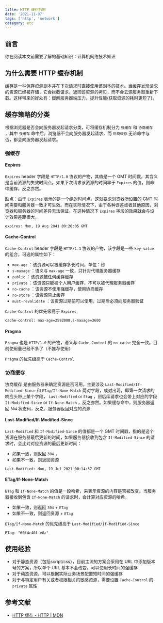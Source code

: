 ```yaml
---
title: HTTP 缓存机制
date: '2021-11-07'
tags: ['http', 'network']
category: etc
---
```


## 前言

你在阅读本文前需要了解的基础知识：计算机网络技术知识

## 为什么需要 HTTP 缓存机制

缓存是一种保存资源副本并在下次请求时直接使用该副本的技术。当缓存发现请求的资源已经被存储，它会拦截请求，返回该资源的拷贝，而不会去源服务器重新下载。这样带来的好处有：缓解服务器端压力，提升性能(获取资源的耗时更短了)。

## 缓存策略的分类

根据浏览器是否会向服务器发起请求分类，可将缓存机制分为 `强缓存` 和 `协商缓存` ，其中 `强缓存` 命中后，浏览器不会向服务器发起请求，而 `协商缓存` 无论命中与否，都会向服务器发起请求。

### 强缓存

#### Expires

`Expires` header 字段是 `HTTP/1.0` 协议的产物，其值是一个 GMT 时间戳。其含义是当前资源的失效时间点，如果下次请求该资源的时间早于 `Expires` 的值，则命中缓存，反之亦然。

缺点：由于 `Expires` 表示的是一个绝对时间点，这就要求浏览器所设置的 GMT 时间需要和服务器一致才可生效。而在实际情况下，由于各种误差或者其他原因，浏览器和服务器的时间差异无法保证。在这种情况下 `Expires` 字段的效果就会与设计效果差距很大。

```text
expires: Mon, 19 Aug 2041 09:20:05 GMT
```

#### Cache-Control

`Cache-Control` header 字段是 `HTTP/1.1` 协议的产物，该字段是一些 `key-value` 的组合，可选的属性如下：

- `max-age` ：该资源可以被缓存多长时间，单位：秒
- `s-maxage` ：语义与 `max-age` 一致，只针对代理服务器缓存
- `public` ：该资源被任何缓存缓存
- `private` ：该资源只能被个人用户缓存，不可以被代理服务器缓存
- `no-cache` ：该资源不使用强缓存，使用协商缓存
- `no-store` ：该资源禁止缓存
- `must-revalidate` ：该资源过期前可以使用，过期后必须向服务器验证

`Cache-Control` 的优先级高于 `Expires`

```text
cache-control: max-age=2592000,s-maxage=3600
```

#### Pragma

`Pragma` 也是 `HTTP/1.0` 的产物，语义与 `Cache-Control` 的 `no-cache` 完全一致，目前使用量已经不多了（不推荐使用）

`Pragma` 的优先级高于 `Cache-Control`

### 协商缓存

协商缓存 是由服务器来确定资源是否可用。主要涉及 `Last-Modified/If-Modified-Since` 和 `ETag/If-None-Match` 两对字段，成对出现，即第一次请求的响应头带上某个字段， `Last-Modified` or `Etag` ，则后续请求也会带上对应的字段 `If-Modified-Since` or `If-None-Match` ，反之亦然。如果缓存命中，则服务器返回 `304` 状态码，反之，服务器返回对应的资源

#### Last-Modified/If-Modified-Since

`Last-Modified` 和 `If-Modified-Since` 的值都是一个 GMT 时间戳，指的是这个资源在服务器最后更新的时间，如果服务器接收到包含 `If-Modified-Since` 的请求时，会比对对应资源的最后更新时间：
- 如果一致，则返回 `304` ，
- 如果不一致，则返回资源

```text
Last-Modified: Mon, 19 Jul 2021 00:14:57 GMT
```

#### ETag/If-None-Match

`ETag` 和 `If-None-Match` 的值是一段哈希，来表示资源的内容是否被改变。当服务器接收到包含 `If-None-Match` 的请求时，会计算对应资源的哈希，
- 如果一致，则返回 `304` + `ETag` 
- 如果不一致，则返回资源 + `ETag`

`ETag/If-None-Match` 的优先级高于 `Last-Modified/If-Modified-Since`

```text
ETag: "60f4c401-e0a"
```

## 使用经验

- 对于静态资源（包括script/css），目前主流的方案会采用在 URL 中添加版本号的方案，所以单个 URL 基本不会改变，可以使用长时间的强缓存
- 对于动态资源，可以根据实际业务场景配置短时间的强缓存
- 对于与特定用户有关或者权限相关的敏感资源，需要设置 `Cache-Control` 的 `private` 属性

## 参考文献

- [HTTP 缓存 - HTTP | MDN](https://developer.mozilla.org/zh-CN/docs/Web/HTTP/Caching)
